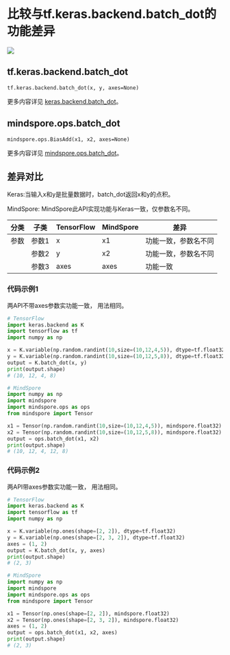# 比较与tf.keras.backend.batch_dot的功能差异

<a href="https://gitee.com/mindspore/docs/blob/master/docs/mindspore/source_zh_cn/note/api_mapping/tensorflow_diff/batch_dot.md" target="_blank"><img src="https://mindspore-website.obs.cn-north-4.myhuaweicloud.com/website-images/master/resource/_static/logo_source.png"></a>

## tf.keras.backend.batch_dot

```text
tf.keras.backend.batch_dot(x, y, axes=None)
```

更多内容详见 [keras.backend.batch_dot](https://keras.io/zh/backend/#batch_dot)。

## mindspore.ops.batch_dot

```text
mindspore.ops.BiasAdd(x1, x2, axes=None)
```

更多内容详见 [mindspore.ops.batch_dot](https://mindspore.cn/docs/zh-CN/master/api_python/ops/mindspore.ops.batch_dot.html)。

## 差异对比

Keras:当输入x和y是批量数据时，batch_dot返回x和y的点积。

MindSpore: MindSpore此API实现功能与Keras一致，仅参数名不同。

| 分类 | 子类  | TensorFlow | MindSpore | 差异                 |
| ---- | ----- | ---------- | --------- | -------------------- |
| 参数 | 参数1 | x          | x1        | 功能一致，参数名不同 |
|      | 参数2 | y          | x2        | 功能一致，参数名不同 |
|      | 参数3 | axes       | axes      | 功能一致             |

### 代码示例1

两API不带axes参数实功能一致， 用法相同。

```python
# TensorFlow
import keras.backend as K
import tensorflow as tf
import numpy as np

x = K.variable(np.random.randint(10,size=(10,12,4,5)), dtype=tf.float32)
y = K.variable(np.random.randint(10,size=(10,12,5,8)), dtype=tf.float32)
output = K.batch_dot(x, y)
print(output.shape)
# (10, 12, 4, 8)

# MindSpore
import numpy as np
import mindspore
import mindspore.ops as ops
from mindspore import Tensor

x1 = Tensor(np.random.randint(10,size=(10,12,4,5)), mindspore.float32)
x2 = Tensor(np.random.randint(10,size=(10,12,5,8)), mindspore.float32)
output = ops.batch_dot(x1, x2)
print(output.shape)
# (10, 12, 4, 12, 8)
```

### 代码示例2

两API带axes参数实功能一致， 用法相同。

```python
# TensorFlow
import keras.backend as K
import tensorflow as tf
import numpy as np

x = K.variable(np.ones(shape=[2, 2]), dtype=tf.float32)
y = K.variable(np.ones(shape=[2, 3, 2]), dtype=tf.float32)
axes = (1, 2)
output = K.batch_dot(x, y, axes)
print(output.shape)
# (2, 3)

# MindSpore
import numpy as np
import mindspore
import mindspore.ops as ops
from mindspore import Tensor

x1 = Tensor(np.ones(shape=[2, 2]), mindspore.float32)
x2 = Tensor(np.ones(shape=[2, 3, 2]), mindspore.float32)
axes = (1, 2)
output = ops.batch_dot(x1, x2, axes)
print(output.shape)
# (2, 3)
```

